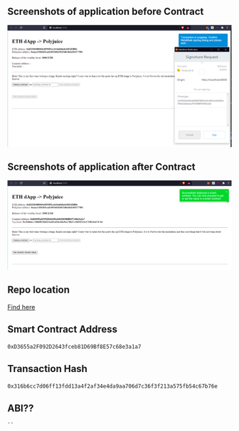 ## Screenshots of application before Contract
![site on entrance](https://github.com/Keheira/Nervos-Learning/blob/main/task7/pre-contract-proof.PNG)

## Screenshots of application after Contract
![site after contract](https://github.com/Keheira/Nervos-Learning/blob/main/task7/new-contract-proof.PNG)

## Repo location
[Find here](https://github.com/Keheira/Nervos-Learning/tree/main/ethereum-simple-example)

## Smart Contract Address
`0xD3655a2F092D2643fceb81D69Bf8E57c68e3a1a7`

## Transaction Hash
`0x316b6cc7d06ff13fdd13a4f2af34e4da9aa706d7c36f3f213a575fb54c67b76e`

## ABI??
```
``
